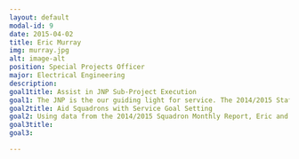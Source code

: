 ```yaml
---
layout: default
modal-id: 9
date: 2015-04-02
title: Eric Murray
img: murray.jpg
alt: image-alt
position: Special Projects Officer
major: Electrical Engineering
description:
goal1title: Assist in JNP Sub-Project Execution
goal1: The JNP is the our guiding light for service. The 2014/2015 Staff tested the idea of a small project related to the JNP. The broad design of a JNP allowed for IRUN4 to be at the center of a media campaign designed to encourage participation within the “Reaching Out” JNP and bolster JNP service hours. Eric will plan to  poll for suggestions after the JNP is chosen for a project within the JNP theme and execute it through the fall to encourage participation in meaningful service.
goal2title: Aid Squadrons with Service Goal Setting
goal2: Using data from the 2014/2015 Squadron Monthly Report, Eric and Colin  will help squadrons reporting low hours in the first months of our proposed term to set plans for improvement based on previous year’s performance. They will be a resource to squadrons who may have had many creative leaders graduate or leave the society. Through their roles they will connect our squadrons to service projects that fit their identity.
goal3title:
goal3:

---
```

